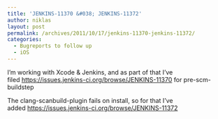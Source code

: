 ```yaml
---
title: 'JENKINS-11370 &#038; JENKINS-11372'
author: niklas
layout: post
permalink: /archives/2011/10/17/jenkins-11370-jenkins-11372/
categories:
  - Bugreports to follow up
  - iOS
---
```

I&#8217;m working with Xcode & Jenkins, and as part of that I&#8217;ve filed <a href="https://issues.jenkins-ci.org/browse/JENKINS-11370" class="broken_link">https://issues.jenkins-ci.org/browse/JENKINS-11370</a> for pre-scm-buildstep

The clang-scanbuild-plugin fails on install, so for that I&#8217;ve added <a href="https://issues.jenkins-ci.org/browse/JENKINS-11372" class="broken_link">https://issues.jenkins-ci.org/browse/JENKINS-11372</a>

 